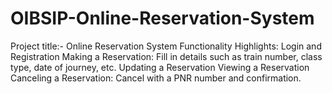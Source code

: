 # OIBSIP-Online-Reservation-System
Project title:- Online Reservation System  Functionality Highlights: Login and Registration Making a Reservation: Fill in details such as train number, class type, date of journey, etc. Updating a Reservation Viewing a Reservation Canceling a Reservation: Cancel with a PNR number and confirmation.
